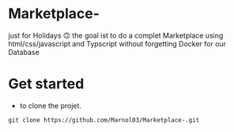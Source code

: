 # Marketplace-
just for Holidays 🙃 the goal ist to do a complet Marketplace using html/css/javascript and Typscript  without forgetting Docker for our Database
# Get started
  - to clone the projet.
```shell
git clone https://github.com/Marnol03/Marketplace-.git
```
